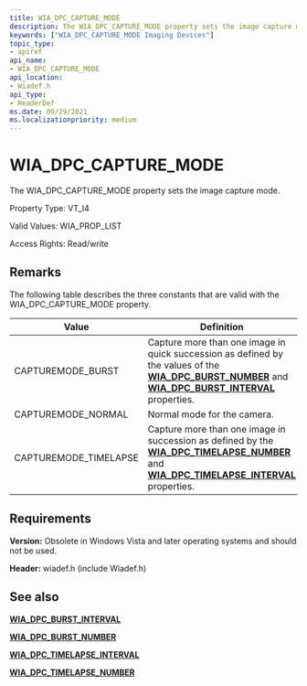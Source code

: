 ```yaml
---
title: WIA_DPC_CAPTURE_MODE
description: The WIA_DPC_CAPTURE_MODE property sets the image capture mode.
keywords: ["WIA_DPC_CAPTURE_MODE Imaging Devices"]
topic_type:
- apiref
api_name:
- WIA_DPC_CAPTURE_MODE
api_location:
- Wiadef.h
api_type:
- HeaderDef
ms.date: 09/29/2021
ms.localizationpriority: medium
---
```


# WIA_DPC_CAPTURE_MODE

The WIA_DPC_CAPTURE_MODE property sets the image capture mode.

Property Type: VT_I4

Valid Values: WIA_PROP_LIST

Access Rights: Read/write

## Remarks

The following table describes the three constants that are valid with the WIA_DPC_CAPTURE_MODE property.

| Value | Definition |
|--|--|
| CAPTUREMODE_BURST | Capture more than one image in quick succession as defined by the values of the [**WIA_DPC_BURST_NUMBER**](wia-dpc-burst-number.md) and [**WIA_DPC_BURST_INTERVAL**](wia-dpc-burst-interval.md) properties. |
| CAPTUREMODE_NORMAL | Normal mode for the camera. |
| CAPTUREMODE_TIMELAPSE | Capture more than one image in succession as defined by the [**WIA_DPC_TIMELAPSE_NUMBER**](wia-dpc-timelapse-number.md) and [**WIA_DPC_TIMELAPSE_INTERVAL**](wia-dpc-timelapse-interval.md) properties. |

## Requirements

**Version:** Obsolete in Windows Vista and later operating systems and should not be used.

**Header:** wiadef.h (include Wiadef.h)

## See also

[**WIA_DPC_BURST_INTERVAL**](wia-dpc-burst-interval.md)

[**WIA_DPC_BURST_NUMBER**](wia-dpc-burst-number.md)

[**WIA_DPC_TIMELAPSE_INTERVAL**](wia-dpc-timelapse-interval.md)

[**WIA_DPC_TIMELAPSE_NUMBER**](wia-dpc-timelapse-number.md)
